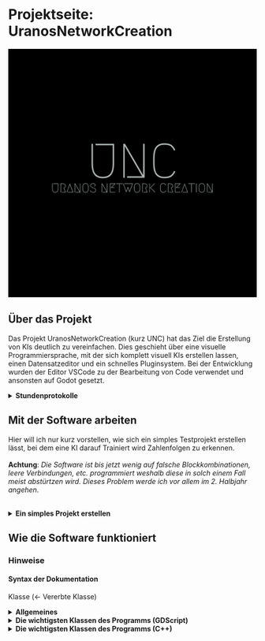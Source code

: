 # Projektseite: UranosNetworkCreation
![Logo](https://github.com/UranosNetworkCreation/Projektvorstellung/blob/main/img/logo.png?raw=true)
## Über das Projekt
Das Projekt UranosNetworkCreation (kurz UNC) hat das Ziel die Erstellung von KIs deutlich zu vereinfachen. Dies geschieht über eine visuelle Programmiersprache, mit der sich komplett visuell KIs erstellen lassen, einen Datensatzeditor und ein schnelles Pluginsystem. Bei der Entwicklung wurden der Editor VSCode zu der Bearbeitung von Code verwendet und ansonsten auf Godot gesetzt.

<details>
<summary><b>Stundenprotokolle</b></summary>

## Allgemeines
Das akuelle Projekt entwickle ich ausschließlich seit den Herbsferien, da wie bereits besprochen, vorher eigentlich ein anderes Projekt in Teamarbeit angedacht war. Die Leistungen dieses Projekte, insbesondere die erste Auseinandersetzung mit KIs, dienten jedoch teilweise als Grundlage für dieses Projekt. Das Projekttagebuch für jene Informatikstunden können sie [hier](https://github.com/ComputerScienceDevs/infodevs) finden.

## 28. Okt. 2022
Heute habe ich mir erstmals grundlegende Gedanken über die Architektur und die spätere Funktionsweise des Projektes gemacht. Hierbei habe ich zwischen GDScript und C++ zunächst lange Abgewogen. GDscript hat hier nämlich den Vorteil, dass es deutlich scneller geht zu schreiben und auch nicht sehr stark typisiert ist (Der Standarttyp ist Variant), was für eine visuelle Programmiersprache von Vorteil ist. C++ hat vor allem den Vorteil im Bereich der Leistung, was natürlich vor allem für große Rechenaufgaben attrativ ist. Am Ende habe ich mich dann für eine Kombination aus C++ und GDScript entschieden, bei der der Kern des Netzwerks und ein teil des Kerns der Software mit C++ geschrieben ist während die gesamte Oberfläche mit GDScript gecoded ist.

## 1. Nov. 2022
Heute aber ich dann versucht das Repo für diese etwas aufwändige Kombination aus 2 Sprachen einzurichten. Dabei habe ich mich dann mit der Erstellung von submodules in Github auseinandergesetzt und hatte einige Probleme beim Verschieben, sodass ich am Ende die Config-datei manuell editieren musste.

## 2. und 3. Nov. 2022
Heute und gestern habe ich mir erste Gedanken darüber gemacht, wie ich die KI-Plugins (in C++) am besten Laden kann. Hierbei habe ich mich zunächst dafür entschieden dies in C++ zu tun. Bei den Bibliotheken habe ich allerdings nicht nur die Godot-internen libs verwendet, sondern auch teils Standartbibliotheken von C++ wie "vector" oder ähnliches.

## 9. Nov. 2022
Heute habe ich mich mit dem Implementieren einer Editorklasse auseinandergesetzt, die die Anbindung der Steuerelemente des Editors an den Code darstellen sollte. Hierbei hatte ich leider zwischendurch einige Probleme beim Kompilieren, was auch teils meinem sehr langsamen Laptop verschuldet war. Trotzdem hatte ich dann nochmal ein Problem mit fehlerhaften gdnlib Dateien, auf dass ich leider erst sehr spät gekommen bin.

## 10. Nov. 2022
Heute habe ich weiter versucht die Probleme des vorherigen tages zu lösen. Hierbei habe ich mich unter anderem dafür entschieden den Pluginloader und den Editor in die gleiche DynamicLinkLibrary zu packen, da es sonst sehr schwer gewesen wäre vom Editor direkt nach dem Programmstart auf die Funktionen des PluginLoaders zuzugreifen. Des Weiteren habe ich den PluginLoader weitergeschrieben, wobei ich leider sehr große Probleme am Instanzieren der GDNS-Scripte hatte. Infolgedessen habe ich dann auch eine [Frage](https://stackoverflow.com/questions/74387307/how-to-load-a-gdns-script-from-an-other-gdns-script-in-godot) auf stackowerflow gestellt, die leider unbeantwortet blieb.

## 12. Nov. 2022
Heute habe ich die gesamte Architektur grundsätzlich verändert, da ich große Probleme dabei hatte den in C++ geschriebenen PluginLoader fertigzustellen, da mir weder eine ausführliche Google-Suche noch stackoverflow weiterhalf. Dementsprechend habe ich mich dann dazu entschieden den PluginLoader in GDScript zu schreiben und nur die eigentlichen Netzwerkplugins in C++ zu coden. Dementsprechend habe ich dann viel im Repo umsortiert und auch den neuen PluginLoader geschrieben.

## 15. Nov. 2022
Heute habe ich den gestern neu angefangenen PluginLoader weiterentwickelt und auch das Fundament für die aktuelle Oberfläche des Editors gelegt. Hierbei habe ich auch den angefangen den Code für den Graphen zu schreiben, wobei mir folgende [Resource](https://gdscript.com/solutions/godot-graphnode-and-graphedit-tutorial/) sehr viel geholfen hat. Ansonsten war es eigentlich schon fast etwas langweilig, weil ich im wesentlichen im visuellem Editor der Godot-Engine die GUI designed habe.

## 16. und 17. Nov. 2022
Heute habe ich angefangen die grundsätzliche Funktionalität der GraphNodes (Blöcke) zu programmieren. Hierbei habe ich unter anderem eine Funktion namens `updateConnections` hinzufügt, die Verbindung der gesamten Arbeitsfläche einliest und den jeweiligen Nodes zuordnet.
```GDScript
func updateConnections():
	input_conns = []
	output_conns = []
	for _i in range(slotCount):
		input_conns.append(NO_CONN)
		output_conns.append(NO_CONN)
	for conn in GraphE.get_connection_list():
		if(conn.from == name):
			output_conns[conn.from_port] = [conn.to, conn.to_port]
		if(conn.to == name):
			input_conns[conn.to_port] = [conn.from, conn.from_port]
	print("IConnections of ", name, ": ", input_conns, ", ", output_conns)
```
Zudem habe ich die Klasse `Executer`geschrieben, die ich für die zentrale Lenkung der Ausführung des Codes angedacht hatte.

## 22. Nov. 2022
Heute habe ich die im Wesentlichen die Funktionalitaät für Blöcke auf weitere Blöcke erweitert, sodass diese nun auch nutzbar sind. Zudem habe ich die grundlegende Struktur geschrieben, damit Projekte geladen und gespeichert werden können. In Ergänzung dazu habe ich auch eine Statusbar in die GUI eingefügt, auf der eine Info beim Speichern wie auch bei normalen Programmen erscheinen soll.

## 23. Nov. 2022
Da das Projekt in seiner Entwicklung jetzt schon deutlich fortgeschritten war, habe ich einen Ordner für Beispiele zum Repo hinzugefügt und auch die README geupdated. Zudem habe ich eine kleine Zeichnung in excalidraw gestaltet, welche die grundlegene Funktionalität des Programms wiederspiegelt. Zudem musste ich ein bisschen OneDrive (Meinem Cloudprogramm) hinterherräumen, weil es irgendwie verschiedene Dateien falsch kopiert hatte.

## 24. Nov. 2022
Heute habe ich aufgrund des immer größer werdenen Projektes auch eine THIRDPARTY Datei angelegt, die eine gesamte Übersicht über die von dem Projekt verwendeten Resourcen/Dateien gibt. Bei spezifischen Erweiterungen (Themes, etc.) die in sich sehr abgeschlossen sin habe ich die Lizenzdatei immer direkt in den Basisordner gelegt. Zudem habe ich eine kleine Webseite auf Github pages angefangen ([https://uranosnetworkcreation.github.io](https://uranosnetworkcreation.github.io)) und die normale README auch dementsprechend angepasst.

## 30. Nov. 2022
Heute habe ich die Weseite weiter ausgebaut sowie am Dateisystem der Software weiterprogrammiert. Hierbei stellte sich schnell die Schwierigkeit heraus, dass einzelne Nodes oft doppelt gespeichert wurden oder beim Laden von Projekten die Nodes des vorherigen Projektes noch nicht richtig gelöscht waren, wodurch es interne Namenskonflikte bei den Blöcken gab. Hierdurch wurden dann natürlich die abgespeicherten Verbindungsinformationen ungültig.

## 1. Dez. 2022
Nachdem ich gestern schon ein großes Stück an der Webseite weitergemacht hatte, habe ich auch nun heute nochmal einiges ergänzt. So habe ich ein Menü hinzugefügt und dazu dann auch noch die Seite in verschiedene Unterseiten aufgeteilt. Beim Menü erwies sich das Design zudem als etwas schwierig, weil ich es in die Beschreibung der Weseite einfügen musste. Dies war leider dem von mir verwendetem Theme geschuldet, da dies eigentlich keine Menübar vorsah. Zudem habe ich am Laden und Speichern von Dateien weitergearbeitet und das gestrige Problem durch eine Funktion gelöst, die die Array mit den Verbindungen bei Namenskonflikten automatisch updated.
```GDScript
func updateConnectionNodeName(var old : String, var new : String, var conns : Array) -> Array:
	var result : Array = []
	for conn in conns:
		var nconn = conn
		if(nconn.from == old):
			nconn.from = new
		if(nconn.to == old):
			nconn.to = new
		result.append(nconn)
	return result

```

## 8. Dez 2022
Heute habe ich angefangen, an der Dokumentaion der Software und der einzelnen Klassen zu arbeiten. Hierbei habe ich unter anderem eine Dokumentation für den Executer und die grundfunktionsweise der Software geschrieben.

## 9. Dez 2022
Nachdem ich gestern schon die Grundlage für die Dokumentation gesetzt hatte, habe ich dies heute fortgeführt. Hierbei habe ich mir noch mehrmals Gedanken insbesondere ums layout gemacht und mich auch noch einmal in einem längerem Gespräch über die genauen Abgaberichtlinien informiert.

## 10. Dez. 2022
Heute habe ich mich stark damit beschäftigt, wie ich den AI-Kernel programmieren muss. Hierbei haben mir folgene Videos sehr geholfen:
- https://www.youtube.com/watch?v=oCPT87SvkPM
- https://www.youtube.com/watch?v=EAtQCut6Qno&t=0s

## 11. Dez. 2022
Heute habe ich einen riesen Meilenstein in der Entwicklung der Software gesetzt. Ich habe heute nämlich den AI-Kernel so weiter programmiert, dass diese benutzbar ist und sich Layer erstellen, trainieren und verwalten lassen. All dies funktioniert nun über das in C++ geschribene AI-Plugin über welches sich die Layer anhand von Indexes von GDScript aus verwalten lassen.

## 12. Dez. 2022
Heute habe ich zum Einstellungsdialog zuhause nur noch kurz schnell die Möglichkeit hinzugefügt, dass aktuelle theme auf ein anderes zu ändern und noch kurz eine neue Resource für eine Themensammlung implementiert:
```GDScript
extends Resource

export var paths : PoolStringArray
export var optimized : Array
```

## 14. Dez. 2022
Heute habe ich nun entgültig auch die Funktion der AI mit dem Blöcken gekoppelt, sodass die Sprache nun fast voll funktionsfähig ist. Zudem habe ich dass Repo noch etwas aufgeräumt.

## Was jetzt noch kommt/fehlt
Ein großes Programm, was die meine visuelle Sprache noch hat, ist das Error-Handling. Oft ist es nähmlich aktuell so, dass wenn etwas schief läuft das Programm einfach abstürtzt oder garnichts passiert. Zwar lässt sich in der Konsole (Macro `UNC_EXTENDED_DEBUG`), Debugger oft ein Fehler finden, aber langfristig möchte ich hier auf jeden Fall noch eine bessere Lösung implementieren.
</details>

## Mit der Software arbeiten
Hier will ich nur kurz vorstellen, wie sich ein simples Testprojekt erstellen lässt, bei dem eine KI darauf Trainiert wird Zahlenfolgen zu erkennen.<br><br>
**Achtung**: *Die Software ist bis jetzt wenig auf falsche Blockkombinationen, leere Verbindungen, etc. programmiert weshalb diese in solch einem Fall meist abstürtzen wird. Dieses Problem werde ich vor allem im 2. Halbjahr angehen.*<br><br>

<details>
<summary><b>Ein simples Projekt erstellen</b></summary>

### Schritt 1: Das Grundgerüst in der visuellen Programmiersprache bauen
Ein mögliches grundgerüst könnte wie folgt aussehen:
![base graph](https://github.com/UranosNetworkCreation/Doc/blob/main/img/base_graph.png?raw=true)
Die gebaute KI auf dem Bild besitzt zwei Layer, wobei das letzte automatisch als Output Layer fungiert (Wird software-intern geregelt). Ansonsten stellt das Data1D Node die Input Daten bereit. Zum Schluss wird das generierte Array zudem noch zu einem String konvertiert, da mit es in der Seitenbar angezeigt werden kann. Beim bauen des Codes sollte zudem schon automatisch ein Ausgabefeld in der Seitenleiste erstellt werden.

### Schritt 2: Den Code ausführen
Wenn Sie ihre KI fertig gebaut haben und alle Daten eingetragen haben, kann diese nun über das Playzeichen in der Ecke oben Rechts ausgeführt werden. das Ergebnis sollte hierbei in der Seitenleiste sichtbar werden und etwa so aussehen:<br>
![string_output.png](https://github.com/UranosNetworkCreation/Doc/blob/main/img/string_output.png?raw=true)

### Schritt 3: Einen Trainingsbereich erstellen
![AddtrainPoint.gif](https://github.com/UranosNetworkCreation/Doc/blob/main/img/AddTrainPoint.gif?raw=true)
Um einen Trainingsbereich zu erstellen wird unter der Registerkarte Training mit dem Plussymbol eine neue Kachel hinzugefügt. Nun kann, in dem der Pfeil nebem dem Start und Entpunkt auf den Block gezogen wird, ein Bereich festgelegt werden. Die Kachel sollte nun circa so aussehen:<br>
![training_area.png](https://github.com/UranosNetworkCreation/Doc/blob/main/img/training_area.png?raw=true)

### Schritt 4: Den Datensatz des Trainingsbereiches bearbeiten
Um den Datensatz zu erstellen, kann auf den Button "edit dataset ..." geklickt. So gelang man in den Datensatzeditor. Hier lassen sich durch Ziehen input und output Blöcke hinzufügen. So lassen sich die jeweils gewünschten Input und Outputdaten miteinander kombinieren. Ein sehr simpler Dantensatz für die obige KI könnte so aussehen:<br>
![simple_dataset.png](https://github.com/UranosNetworkCreation/Doc/blob/main/img/simple_dataset.png?raw=true)

### Schritt 5: Die AI-Trainieren
**Hinweis:** *Je nach PC und eingestellten Durchläufen kann hier das Programm hurz einfrieren*<br>
**Hinweis:** *Der Button "Run All" funktioniert noch nicht*<br><br>
Um die KI nun zu trainieren kann nun die  Anzahl der Durchläufe eingestellt werden und nun der Button "Start Training" gedrückt werden. Wird die KI nun über den Play-Button nochmal ausgeführt sollten sich die Ergebnisse im Output-Tab dementsprechend anpassen (Auch ohne das drücken des Play button sieht man schon eine Verbesserung, da beim Training die aktuellen Werte auch immer im Outputtab angezeigt werden).<br>
![train_button.png](https://github.com/UranosNetworkCreation/Doc/blob/main/img/train_button.png?raw=true)
</details>

## Wie die Software funktioniert
### Hinweise
#### Syntax der Dokumentation
Klasse (<- Vererbte Klasse)

<details>
<summary>
<b>Allgemeines</b>
</summary>

#### Godot
Das Projekt verwendet Godot 3, welches Standartfunktionen sowie UI-Elemente bereitstellt, auf denen die Software aufbaut. Da das Projekt langfristig auch 3D Modelle generieren soll, wurde hier bewusst auf eine Basis gesetzt, die auch als GameEngine genutzt werden kann, da so viele Funktionen auch im Bezug auf 3D Modelle schon vorhanden sind.<br>
Die Engine selbst nutzt eine Art Baumsystem, welches immer von unterschiedlichen Szenen ergänzt wird. Alle Kinder des Baumsystems erben dabei von der Klasse Node oder Klassen, die wiederrum von Node erben. So könnte eine Szene mit zwei Button und einem Label von der Struktur so aussehen:

```
Control (<- Control)
 | Label (<- Label)
 | Container (<- VBoxContainer)
    | Button1 (<- Button)
    | Button2 (<- Button)
```

Mit jeweiligen Kinder des Baumsystem können nun Scripte verknüpft werden. Standartmäßig wird hierfür GDScript genutzt, eine objektorientierte und für Godot optimierte Version von python. Jede Scriptdatei stellt hierbei zwingend eine eigene Klasse da, welche von der Klasse des verknüpften Nodes oder von einer übergeordneten Klasse erben muss. Angeben wird dies mit dem Schlüsselwort `extends`.

##### C++ (GDNative)
Es kann auch C++ Code verknüpft werden, hier stellt sich jedoch die Funktionsweise etwas anders. Hierfür wird der Code zunächst in eine Dynamic-Link-Library (z. B. dll) kompiliert. Nun wird eine `.gdnlib` Datei erstellt die auf die libs für die einzelnen Plattformen verweist. Nun wird für jede Anbindung an Node des Baumsystem eine `.gdns` Datei erstellt, die unteranderem den Klassennamen und die verknüpfte `.gdnlib` Datei angibt.
</details>
<details>
<summary><b>Die wichtigsten Klassen des Programms (GDScript)</b></summary>

### Excecuter (<- Node)
Die sehr kleine Klasse Excecuter stellt den Drehpunkt für die Ausführung der AI da. Sie ist im wesentlichen dafür zuständig, die events zur Ausführung auszulösen. Hierbei werden folgende Events (signals) definiert:

```GDScript
signal ExecuteSoftware
signal PrepareExecuting
signal ExecutingDone
```

Um die AI auszuführen, stellt die Klasse nun die Funktion `exeCurrentLoaded()` bereit.

### gNode (<- GraphNode)
Die Klasse gNode repräsentiert die Basisklasse alle Blöcke, die sich in die programmierte AI integrieren lassen. Dies betrifft unter anderem `img.gd`, `INT.gd` und `DATA1D_STR.gd`. Dabei kann die Klasse `gNode` als Vorschau und als aktives Node initalisiert (`init_as_preview(phantomID, previewInst, packedPth)`, `init_as_node(packedPth)`) werden.

#### Die Verbindungen auf dem Graph erfassen
Die Verbindungen eines gNodes (Klasse, die von gNode erbt) repräsentieren zwei Arrays, nähmlich `input_conns[]` und `output_conns[]`. Aktualisiert werden diese von der Funktion `updateConnections()`. Hierbei werden mittles einer for-Schleife alle verbindungen duchgegangen und anschließend geprüft, ob diese zudem jeweiligen Node gehören. Ist dies der Fall, werden die Arrays dementsprechend ergänzt:
```GDScript
for conn in GraphE.get_connection_list():
		if(conn.from == name):
			output_conns[conn.from_port] = [conn.to, conn.to_port]
		if(conn.to == name):
			input_conns[conn.to_port] = [conn.from, conn.from_port]
```

#### Die Daten einer Verbindung auslesen
Um die Daten bzw. das Ergebnis eines übergeordneten Nodes zu bekommen, stellt die Klasse `gNode` zudem die Funktion `getDataOfPinConn(slot : int, backprop : bool = false, no_conn = "<undefined>")`. Hierbei wird das verbundene Node je nach Fall in der Liste `input_conns` oder `output_conns` gesucht und dann die Funtion `getPinValue(var id : int)` ausgeführt, welche dann je nach Fall entweder einer der schon berechneten Werte zurückgibt oder eine neue Berechnung startet:
```GDScript
if(!calculated):
    updateConnections()
    updateCalc()
return outputs[id]
```
Die Funktion updateCalc wird von Klassen, die von gNode erben, überschrieben, sodass für jeden Block die Werte individuell geupdated werden können.<br>
Ein ähnliches Prinzip wird auch beim "Rückwärtsrechen"(Auflösen des Graphes in die andere Richtung) angewand. Hier wird die Funktion `backCalc` überschrieben.

#### Daten speichern und laden
Um Daten (Einstellungen eines Nodes) aus einer Resource laden und speichern zu können wird eine eigne Resource namens `NodeData` verwendet. Diese besitzt folgende Eigenschaften:
```GDSCript
export var type : String
export var offset : Vector2
export var data : Array
export var name : String
```
Diese werden nun beispielsweise beim speichern des Nodes 
 in der Funktion `getNodeData()` gesetzt:
```GDScript
data.data = DataSync.collectData()
data.offset = self.offset
data.type = self.packedPath
data.name = self.name
```
Der DataSync stellt hierbei eine Instanz der Klasee ResDataSync da, welche ich auch noch einmal erläutere.

### Graph (<- GraphEdit)
Die Klasse `Graph` ist im wesentlichem dafür zuständig, die Events bei der bearbeitung des visuellem Programm zu bearbeiten. Allerdings stellt SIe auch funktionen zum Laden und generieren von Resourcen bereit.
#### Verbindungsanfragen
Verbindungsanfragen werden in der Funktion `_on_GraphEdit_connection_request(from:String, from_slot:int, to:String, to_slot:int)` wie folgt gehandelt:
```GDSCript
# Check if nodes are already connected
for con in get_connection_list():
    if con.to == to and con.to_port == to_slot:
        print("[Graph] Exit from connection request process. Warning: You can't double connect nodes")
        return

# Connect nodes
print("[Graph] Connect nodes(from: ", from, ", from_slot: ", from_slot, ", to: ", to, ", to_slot: ", to_slot, "): ", connect_node(from, from_slot, to, to_slot))
```

Hierbei wird zunächst überprüft ob die beiden Blöcke schon miteinander verbunden sind. Ist dies nicht der Fall, wird eine neue Verbindung zwischen den beiden Blöcken erstellt.
#### Nodes löschen
Auch für das löschen von gibt es eine extra Handlefunktion. Hier werden die nodes realtiv simple nacheinander gelöscht:
```GDScript
for node in nodes:
    print("[GraphEdit] Del node " + node)
    # remove connections
    remove_connections_to_node(node)
    # delete node
    get_node(node).queue_free()
```
#### Laden und Speichern von Daten
Den Rahmen für das Laden und Speichern bildet hier die Resource GraphData, die nur zwei Arrays speichert:
```GDScript
export var nodes : Array = []
export var conns : Array = []
```
Hierbei stellt nun das Array `nodes` relativ einfach eine Sammlung aus allen NodeData Resourcen der jeweiligen Blöcke da
und dass Array `conns` eine aus allen Verbindungen. Diese werden nun in der Funktion `loadData(var data : GraphData)` wie folgt geladen:
```GDScript
# Load nodes
for node in data.nodes:
    print("[Editor][OpenFile] Creating node with type: " + node.type)
    # Create node inst
    var nodeInst = load(node.type).instance()
    nodeInst.offset = node.offset
    nodeInst.name = node.name

    # Add node inst to Graph
    add_child(nodeInst)
    # Init inst and load data
    nodeInst.init_as_node(node.type)
    nodeInst.DataSync.loadData(node.data)
    # Update connections array
    data.conns = updateConnectionNodeName(node.name, nodeInst.name, data.conns)

# Load connections
for conn in data.conns:
    # connect nodes
    print("[Editor][OpenFile] Conn nodes: ", connect_node(conn.from, conn.from_port, conn.to, conn.to_port))
```

Das speichern stellt sich hier etwas simpler da, dies geschieht in der Funktion `getData()`:

```GDScript
# Create new GraphData container
var gData : GraphData = GraphData.new()

# For each block ...
for child in get_children():
    if child is GraphNode:
        print("[Editor][Save] Collect node data ...")
        # Append node specific data to container
        gData.nodes.append(child.getNodeData())

# Add connection to data
gData.conns = get_connection_list()
return gData
```

### ResDataSync (<- Object)
Der `ResDataSync` stellt vor allem beim Laden und Speichern eine wichtige Rolle. Zusammengefasst besitzt Sie die Funktion alle Kinder eines Nodes durch zu gehen, zu gucken, ob dies Eingabefelder (oder ähnliches) sind, und dann eine Array aus den eingebenen Werten zu erstellen. Sie kann zudem auch eine solche Array auf mehere Eingabefelder laden. Die Funktion zum erstellen der Array (`collectData()`) ist wir folgt aufgebaut:
```GDScript
# Create empty array for the result
var result : Array = []
for child in bNode.get_children():
    # Add the child's data to the result if it is a dataField
    if(isDataField(child)):
        result.append(getData(child))
return result
```
Auch zum Laden wird in der Funktion `loadData()`ein ähnlicher Mechanismus verwendet:
```GDSCript
# Loads a data array
func loadData(var data : Array):
    # counter
    var data_idx : int = 0
    for child in bNode.get_children():
        if(isDataField(child)):
            # Apply data
            setData(child, data[data_idx])
            # increment counter
            data_idx += 1
```

### Editor (<- Control)
Einen zentralen Schlüsselpunkt stellt natürlich die Editorklasse da. Eine wichtige Funktion ist hier beim Laden und Speichern das zusammen führen aller Resourcen. Dies geschieht beispielsweise beim Speichern in der Funktion `save_current(path)` wie folgt:
```GDScript
# Create a new file container
var file : UNCFile = UNCFile.new()
# Assign the GraphData
file.GData = GEdit.getData()
# Save the file
return ResourceSaver.save(path, file)
```
Auch das Laden von Dateien ist in der Funktion `open_file(path)` implementiert. Hierbei muss natürlich beachtet werden, dass vorher noch der Editor aufgeräumt werden muss:
```GDScript
# Load file
var file = ResourceLoader.load(path)
# Check if the file is a UNCFile
if(!(file is UNCFile)):
    print("Cannot load file because it's not an UNCFile")
    return -1

# clear
resetEditor()

# Load data
print("[Editor] Load gEdit data ...")
GEdit.loadData(file.GData)
return 0
```
Sowohl beim Laden als auch bei Speichern wird auf die UNCFile-Resource zurückgegriffen. Theoretisch könnte man beim aktuellem Entwicklungsstand auch die GraphData Resource direkt speichern. Allerdings wäre dies dann später, wenn man das Programm erweitern würde, unpraktisch. Aufgrund dessen gibt es die UNCFile Resource, welche allerdings nur eine Eigenschaft besitzt:
```GDScript
export var GData : Resource
```

### PluginLoader (<- Node)
Der PluginLoader stellt die Schnittstelle zwischen dem Teil des Programms in GDScript und dem in GDNative (C++) da. Er lädt nämlich die einzelnen GDN-Scripte (d.h. die Libs, siehe [offizielle Dokumentation](https://docs.godotengine.org/en/stable/tutorials/scripting/gdnative/gdnative_cpp_example.html)) und verwaltet diese. Grundsätzlich werden alle Scripte aus dem Ordner `res://plugins/gdns` geladen, welche mit keinem Punkt beginnen. Das Laden der eines Plugins ist dann wie folgt umgesetzt:
```GDScript
# Load plugin
var plugin = load("res://plugins/gdns/" + file)
print("[PluginLoader] plugin: ", plugin)

# Instance plugin
var pluginRef = plugin.new()

# Check if pluginInst is valid
if(!pluginRef.has_method("getInfo")):
    print("[PluginLoader] Fatal error: plugin is invalid.")

# Add to plugin array
plugins.append(pluginRef)
print("[PluginLoader] plugin ", pluginRef.getInfo(), " loaded.")
```
</details>

<details>
<summary>
<b>Die wichtigsten Klassen des Programms (C++)</b>
</summary>

### NetworkKernelPlugin (<- godot::Object)
Die Klasse `NetworkKernelPlugin` stellt die Basisklasse für alle KI-Plugins da. Sie gibt die Rahmen an und legt die Funktionen fest, die definiert sein müssen. Dazu gehören unter anderem:
```C++
virtual NetworkKernelPluginInfo getInfo();
virtual int buildLayer(int size, int parent_size, Array weights);
virtual PoolRealArray BackpropLayer(
    int id,
    PoolRealArray underGrad,
    Array underWeights,
    int activationFunc,
    bool outputLayer = false,
    real_t learning_rate = 0.2
);
virtual PoolRealArray SimpleLayerCall(
    int id,
    PoolRealArray input,
    int activationFunc
);
virtual Array getLayerWeights(
    int id
);
```
Des Weiteren übernimmt Sie Teile der Registrierung von Funktionen bei GDN-API in der überschriebenen Funktion `_register_methods()`:
```C++
register_method("getInfo", &NetworkKernelPlugin::getInfoArray);
register_method("simple_layer_call", &NetworkKernelPlugin::SimpleLayerCall);
register_method("build_layer", &NetworkKernelPlugin::buildLayer);
register_method("backprop_layer", &NetworkKernelPlugin::BackpropLayer);
register_method("get_layer_weights", &NetworkKernelPlugin::getLayerWeights);
```
Insgesamt arbeiten die Layer spezifischen Funktionen auf Basis von Indexen, d.h. jedes Layer bekommt einen Index mit welchem dann auch weitere Funktionen aufgerufen werden müssen.

### UranosKernel (<- NetworkKernelPlugin)
Die Klasse `UranosKernel` stellt aktuell das einzige KI-Plugin da. Die KI-Engine ist komplett von mir programmiert. Hier nur ein Einblick in die wichtigsten Teile der Klasse.

#### Die Verwaltung von Layern
Alle aktuellen Layer werden in einer Array des Types `std::vector<Layer>` namens `Layers` gespeichert. Die wesentlichen Funktionen des Layers sind in der `Layer` definiert. Infolge Dessen stellt die Basisklasse `UranosKernel` im wesentlichen eine Reihe von Wrapperfunktionen bereit, die dann mit den benötigten Daten die eigentlichen Funktionen der jeweiligen Instanz der Klasse Layer aufrufen. Hier nur ein Einspiel anhand des Feedforward Prozesses in der Funktion `SimpleLayerCall(int id, PoolRealArray input, int activationFunc`:
```C++
NeuronActivationFunc aFunc;

// Set the activation func
switch (activationFunc)
{
case ACTIVATION_FUNC_SIGMOID:
    aFunc = &UranosKernel::AFuncs::sigmoid;
    break;

default:
    Godot::print("[UranosKernel] No Support for selected activation func. Use sigmoid as default ...");
    aFunc = &UranosKernel::AFuncs::sigmoid;
    break;
}

// Call the Layer and return the result
return Layers[id].getResult(aFunc, input);
}
```
Hierbei wird zunächst Anhand der übergebenen ID der Aktivierungsfunktion der Pointer auf diese bestimmt und dann die eigentliche Funktion der Klasse Layer aufgerufen.

#### Die Klasse Layer
Die Klasse Layer stellt ein Layer da. Dabeuí besitzt die Klasse folgende wichtige Variablen:
```C++
Array weights;
size_t size;
size_t parentSz;
PoolRealArray lastResult;
PoolRealArray lastInput;
```

Hierbei werden in der Variable `weights` die Gewichte des Layers gespeichert, `size` stellt die Größe des Layers da, `parentSz` stellt die Größe der übergebenen Daten des übergeordneten Blockes (Im Graph der Block am linkem Data1D slot) da und lastResult sowie lastInput jeweils die letzten Ergebnisse bzw. Inputs.

##### Das Bauen des Layers
Zum Bauen des Layers stellt die Klasse zwei wichtige Funktionen bereit, nämlich `buildFromWeights(Array n_weights, size_t n_size, size_t parent_size)` und `build(size_t n_size, size_t parent_size, int64_t seed = -1)`. Die Funktion `buildFromWeights` kopiert hierbei vor allem die übergebenen Paramter auf die Eigenschaften des Layersm während die Funktion `build` noch die gesamten Gewichte euf zufällige Werte setzt. Dies geschieht wie folgt:
```C++
Ref<RandomNumberGenerator> rnd = RandomNumberGenerator::_new();

// Create empty weights array
Array Nweights = Array();

// Init rng
if(seed == -1) {
    Godot::print("   | prepare pseudo-rnd: randomize seed ...");
    rnd->randomize();
}
else {
    Godot::print("   | prepare pseudo-rnd: set seed ...");
    rnd->set_seed(seed);
}

// Randomize weights
for(size_t i = 0; i < size;i++) {
    PoolRealArray randomizedArr;
    std::stringstream msg;
    // ...
    for(size_t ci = 0; ci < parent_size; ci++) {
        randomizedArr.push_back(rnd->randf());
    }
    // ...
    Nweights.push_back(randomizedArr);
}
```

Hierbei wird das `weights` Array wie folgt gebaut:
```
[(Neuron 0),    (Neuron 1),    ...]
    |               |           |
   w0, w1, ...     w0, w1, ...  w0, w1, ...
```

##### FeedForward!
Um das Ergebnis des Layers zu berechnen stellt die Klasse die Funktion `getResult(NeuronActivationFunc activation_func, PoolRealArray input)` bereit. Diese berechnet das Ergebnis jedes Neurons so: Ergebnis = Aktivierungsfunktion(w0 * input0, w1 * input1, ...). Dies ist nun mit mehreren Schleifen umgesetzt:
```C++
// Update lastInput
lastInput = input;

// Create result array
PoolRealArray result;

// Do activation_func(wi * conn, ...) for each neuron
for(int i=0;i<size;i++) {
    float neuronInputValue = 0;
    // ...
    for(int ci=0;ci<parentSz;ci++) {
        real_t value = ((PoolRealArray)(weights[i]))[ci] * input[ci];
        // ...
        neuronInputValue += value;
    }
    // ...
    result.append(activation_func(neuronInputValue));
}

// Update lastresult
lastResult = result;

return result;
```

##### Back propagation
Für die Back propagation stellt die Klasse Layer die Funktion `backprop(PoolRealArray under_grad, Array under_weights NeuronActivationFunc derivative, bool outputLayer, real_t learning_rate)`. In der Funktion wird nun zunächst der Gradient für jedes Neuron des Layers ausgerechnet. Dies ist, wie zu erwarten, für HiddenLayer anders umgesetzt als für outputlayer. Für die OutputLayer ist die Implementierung nämlich noch relativ einfach:
```C++
for (int idx = 0; idx < size; idx++) {
        // push the calculated result back
        gradient.push_back((lastResult[idx] - under_grad[idx]) * derivative(lastResult[idx]));
    }
```
Und auch für die HiddenLayer ist es eigentlich machbar (hierbei hat mir [folgendes](https://www.youtube.com/watch?v=EAtQCut6Qno&t=0s) Video sehr geholfen):
```C++
for (int idx = 0; idx < size; idx++) {
    real_t sum = 0;
    // ci = connection index
    for(int ci = 0; ci < under_weights.size(); ci++) {
        // Add to sum
        sum += ((PoolRealArray)under_weights[ci])[idx] * under_grad[ci];                                                                             
    }

    // push back calculated result
    gradient.push_back(sum * derivative(lastResult[idx]));
}
```
Nachdem man nun den Gradienten des Layers erfolgreich bestimmt hat, muss man nur noch die Gewichte mit diesem updaten. Dies lässt sich wie folgt tun:
```C++
Array nWeights;
for (int idx = 0; idx < size; idx++) {
    PoolRealArray connWeights;
    for(int i = 0; i < parentSz; i++) {
        // ...
        // Get last input
        real_t lastInputV = lastInput[i];
        // ...
        // Get gradient
        real_t gradientV = gradient[idx];
        // ...
        // Calculate nValue
        real_t nValue = ((PoolRealArray)weights[idx])[i] - (learning_rate * lastInputV * gradientV);
        // ...
        // push back to weights array
        connWeights.push_back(nValue);
    }

    // push back to new weights
    nWeights.push_back(connWeights);
}
// ...
// Update weights
weights = nWeights;
```

Nun wird schlussendlich nurnoch der Gradient für die Berechnung des nächsten Gradienten zurückgegeben:
```C++
return gradient;
```
</details>